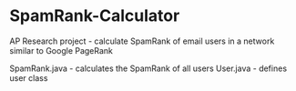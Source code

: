 # SpamRank-Calculator
AP Research project - calculate SpamRank of email users in a network similar to Google PageRank

SpamRank.java - calculates the SpamRank of all users
User.java - defines user class 
